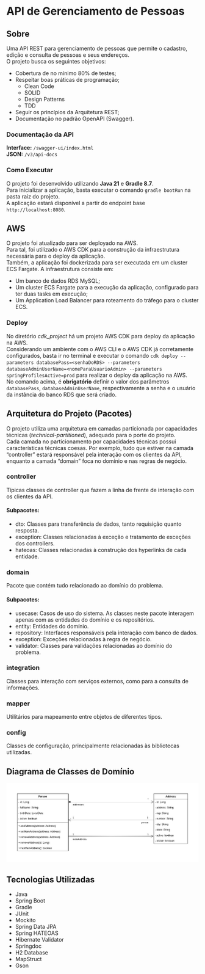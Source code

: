 # API de Gerenciamento de Pessoas

## Sobre
Uma API REST para gerenciamento de pessoas que permite o cadastro, edição e consulta de pessoas e seus endereços.  
O projeto busca os seguintes objetivos:

* Cobertura de no mínimo 80% de testes;
* Respeitar boas práticas de programação;
    * Clean Code
    * SOLID
    * Design Patterns
    * TDD
* Seguir os princípios da Arquitetura REST;
* Documentação no padrão OpenAPI (Swagger).

### Documentação da API
**Interface:** `/swagger-ui/index.html`  
**JSON:** `/v3/api-docs`  

### Como Executar
O projeto foi desenvolvido utilizando **Java 21** e **Gradle 8.7**.  
Para inicializar a aplicação, basta executar o comando `gradle bootRun` na pasta raiz do projeto.  
A aplicação estará disponível a partir do endpoint base `http://localhost:8080`.

## AWS
O projeto foi atualizado para ser deployado na AWS.  
Para tal, foi utilizado o AWS CDK para a construção da infraestrutura necessária para o deploy da aplicação.  
Também, a aplicação foi dockerizada para ser executada em um cluster ECS Fargate.
A infraestrutura consiste em:  
* Um banco de dados RDS MySQL;
* Um cluster ECS Fargate para a execução da aplicação, configurado para ter duas tasks em execução;
* Um Application Load Balancer para roteamento do tráfego para o cluster ECS.

### Deploy
No diretório _cdk_project_ há um projeto AWS CDK para deploy da aplicação na AWS.  
Considerando um ambiente com o AWS CLI e o AWS CDK já corretamente configurados, basta ir no terminal e executar o comando `cdk deploy --parameters databasePass=<senhaDoRDS> --parameters databaseAdminUserName=<nomeParaUsuarioAdmin> --parameters springProfilesActive=prod` para realizar o deploy da aplicação na AWS.  
No comando acima, é **obrigatório** definir o valor dos parâmetros `databasePass`, `databaseAdminUserName`, respectivamente a senha e o usuário da instância do banco RDS que será criado.  

## Arquitetura do Projeto (Pacotes)
O projeto utiliza uma arquitetura em camadas particionada por capacidades técnicas (_technical-partitioned_), adequado para o porte do projeto.  
Cada camada no particionamento por capacidades técnicas possui características técnicas coesas. Por exemplo, tudo que estiver na camada “controller” estará responsável pela interação com os clientes da API, enquanto a camada “domain” foca no domínio e nas regras de negócio.

### controller
Típicas classes de controller que fazem a linha de frente de interação com os clientes da API.  

#### Subpacotes:
* dto: Classes para transferência de dados, tanto requisição quanto resposta.  
* exception: Classes relacionadas à exceção e tratamento de exceções dos controllers.  
* hateoas: Classes relacionadas à construção dos hyperlinks de cada entidade.

### domain
Pacote que contém tudo relacionado ao domínio do problema.  

#### Subpacotes:  
* usecase: Casos de uso do sistema. As classes neste pacote interagem apenas com as entidades do domínio e os repositórios.
* entity: Entidades do domínio.
* repository: Interfaces responsáveis pela interação com banco de dados.
* exception: Exceções relacionadas à regra de negócio.
* validator: Classes para validações relacionadas ao domínio do problema.

### integration
Classes para interação com serviços externos, como para a consulta de informações.  

### mapper
Utilitários para mapeamento entre objetos de diferentes tipos.  

### config
Classes de configuração, principalmente relacionadas às bibliotecas utilizadas.  

## Diagrama de Classes de Domínio
![Diagrama de Classes contendo as classes Person e Address.](./docs/entity_class_diagram.jpg "Diagrama de Classes de Domínio")

## Tecnologias Utilizadas
* Java
* Spring Boot
* Gradle
* JUnit
* Mockito
* Spring Data JPA
* Spring HATEOAS
* Hibernate Validator
* Springdoc
* H2 Database
* MapStruct
* Gson
